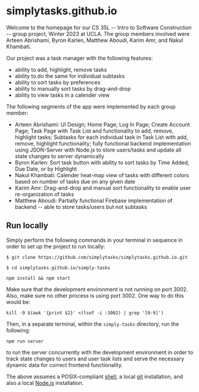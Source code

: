 # simplytasks.github.io

Welcome to the homepage for our CS 35L -- Intro to Software Construction -- group project, Winter 2023 at UCLA. The group members involved were Arteen Abrishami, Byron Karlen, Matthew Aboudi, Karim Amr, and Nakul Khambati. 

Our project was a task manager with the following features:
 - ability to add, highlight, remove tasks
 - ability to do the same for individual subtasks
 - ability to sort tasks by preferences
 - ability to manually sort tasks by drag-and-drop
 - ability to view tasks in a calender view
 
 The following segments of the app were implemented by each group member:
 
  - Arteen Abrishami: UI Design; Home Page; Log In Page; Create Account Page; Task Page with Task List and functionality to add, remove, highlight tasks; Subtasks for each individual task in Task List with add, remove, highlight functionality; fully functional backend implementation using JSON-Server with Node.js to store users/tasks and update all state changes to server dynamically
  - Byron Karlen: Sort task button with ability to sort tasks by Time Added, Due Date, or by Highlight
  - Nakul Khambati: Calender heat-map view of tasks with different colors based on number of tasks due on any given date
  - Karim Amr: Drag-and-drop and manual sort functionality to enable user re-organization of tasks
  - Matthew Aboudi: Partially functional Firebase implementation of backend -- able to store tasks/users but not subtasks
  
  ## Run locally
  
  Simply perform the following commands in your terminal in sequence in order to set up the project to run locally:
  
  ```
 $ git clone https://github.com/simplytasks/simplytasks.github.io.git
  ````
  
  ```
  $ cd simplytasks.github.io/simply-tasks
  ```
  
  ```
  npm install && npm start
  ```
  Make sure that the development environment is not running on port 3002. Also, make sure no other process is using port 3002. One way to do this would be:
  ```
  kill -9 $(awk '{print $2}' <(lsof -i :3002) | grep '[0-9]')
  ```
  Then, in a separate terminal, within the `simply-tasks` directory, run the following:
  ```
  npm run server
  ```
  to run the server concurrently with the development environment in order to track state changes to users and user task lists and serve the necessary dynamic data for correct frontend functionality.
  
  The above assumes a POSIX-compliant [shell](https://pubs.opengroup.org/onlinepubs/9699919799/utilities/V3_chap02.html#tag_18), a local [git](https://git-scm.com/book/en/v2/Getting-Started-Installing-Git) installation, and also a local [Node.js](https://nodejs.org/en/) installation.
  
  
